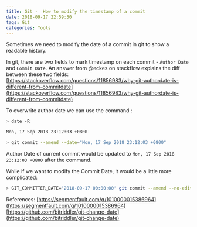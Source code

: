 ```yaml
---
title: Git -  How to modify the timestamp of a commit
date: 2018-09-17 22:59:50
tags: Git
categories: Tools
---
```


Sometimes we need to modify the date of a commit in git to show a readable history.

In git, there are two fields to mark timestamp on each commit - `Author Date` and `Commit Date`. An answer from @eckes on stackflow explains the diff between these two fields:
[https://stackoverflow.com/questions/11856983/why-git-authordate-is-different-from-commitdate](https://stackoverflow.com/questions/11856983/why-git-authordate-is-different-from-commitdate)

<!-- more -->

To overwrite author date we can use the command :

```bash
> date -R

Mon, 17 Sep 2018 23:12:03 +0800

> git commit --amend --date="Mon, 17 Sep 2018 23:12:03 +0800"
```

Author Date of current commit would be updated to `Mon, 17 Sep 2018 23:12:03 +0800` after the command.

While if we want to modify the Commit Date, it would be a little more complicated:

```bash
> GIT_COMMITTER_DATE='2018-09-17 00:00:00' git commit --amend --no-edit --date '2018-09-17 00:00:00'
```

References:
[https://segmentfault.com/q/1010000015386964](https://segmentfault.com/q/1010000015386964)
[https://github.com/bitriddler/git-change-date](https://github.com/bitriddler/git-change-date)
